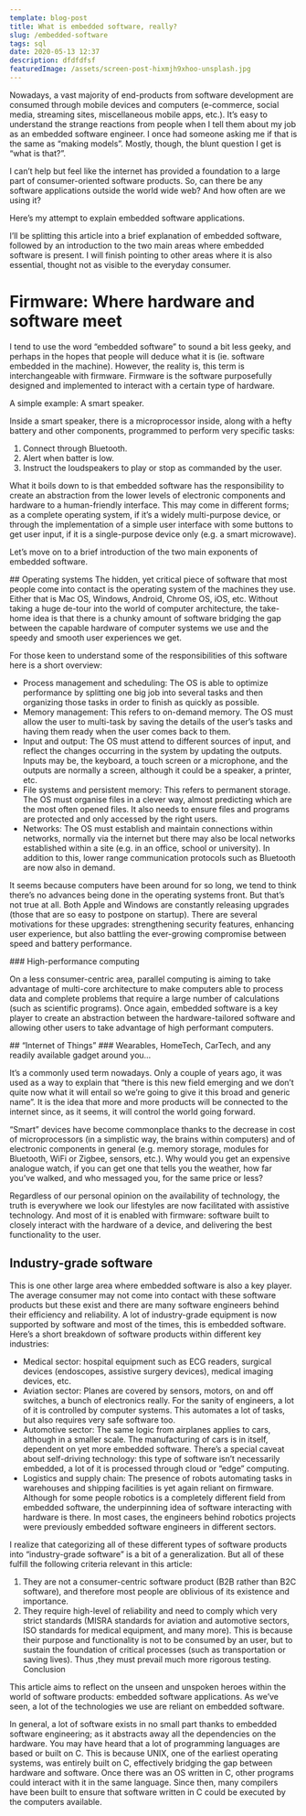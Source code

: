 ```yaml
---
template: blog-post
title: What is embedded software, really?
slug: /embedded-software
tags: sql
date: 2020-05-13 12:37
description: dfdfdfsf
featuredImage: /assets/screen-post-hixmjh9xhoo-unsplash.jpg
---
```

Nowadays, a vast majority of end-products from software development are consumed through mobile devices and computers (e-commerce, social media, streaming sites, miscellaneous mobile apps, etc.). It’s easy to understand the strange reactions from people when I tell them about my job as an embedded software engineer. I once had someone asking me if that is the same as “making models”. Mostly, though, the blunt question I get is “what is that?”.

I can’t help but feel like the internet has provided a foundation to a large part of consumer-oriented software products. So, can there be any software applications outside the world wide web? And how often are we using it?

Here’s my attempt to explain embedded software applications.

I’ll be splitting this article into a brief explanation of embedded software, followed by an introduction to the two main areas where embedded software is present. I will finish pointing to other areas where it is also essential, thought not as visible to the everyday consumer.

# Firmware: Where hardware and software meet

I tend to use the word “embedded software” to sound a bit less geeky, and perhaps in the hopes that people will deduce what it is (ie. software embedded in the machine). However, the reality is, this term is interchangeable with firmware. Firmware is the software purposefully designed and implemented to interact with a certain type of hardware.

A simple example: A smart speaker.

Inside a smart speaker, there is a microprocessor inside, along with a hefty battery and other components, programmed to perform very specific tasks:

1) Connect through Bluetooth.
2) Alert when batter is low.
3) Instruct the loudspeakers to play or stop as commanded by the user.

What it boils down to is that embedded software has the responsibility to create an abstraction from the lower levels of electronic components and hardware to a human-friendly interface. This may come in different forms; as a complete operating system, if it’s a widely multi-purpose device, or through the implementation of a simple user interface with some buttons to get user input, if it is a single-purpose device only (e.g. a smart microwave).

Let’s move on to a brief introduction of the two main exponents of embedded software.

## Operating systems
The hidden, yet critical piece of software that most people come into contact is the operating system of the machines they use. Either that is Mac OS, Windows, Android, Chrome OS, iOS, etc. Without taking a huge de-tour into the world of computer architecture, the take-home idea is that there is a chunky amount of software bridging the gap between the capable hardware of computer systems we use and the speedy and smooth user experiences we get.

For those keen to understand some of the responsibilities of this software here is a short overview:

- Process management and scheduling: The OS is able to optimize performance by splitting one big job into several tasks and then organizing those tasks in order to finish as quickly as possible.
- Memory management: This refers to on-demand memory. The OS must allow the user to multi-task by saving the details of the user’s tasks and having them ready when the user comes back to them.
- Input and output: The OS must attend to different sources of input, and reflect the changes occurring in the system by updating the outputs. Inputs may be, the keyboard, a touch screen or a microphone, and the outputs are normally a screen, although it could be a speaker, a printer, etc.
- File systems and persistent memory: This refers to permanent storage. The OS must organise files in a clever way, almost predicting which are the most often opened files. It also needs to ensure files and programs are protected and only accessed by the right users.
- Networks: The OS must establish and maintain connections within networks, normally via the internet but there may also be local networks established within a site (e.g. in an office, school or university). In addition to this, lower range communication protocols such as Bluetooth are now also in demand.

It seems because computers have been around for so long, we tend to think there’s no advances being done in the operating systems front. But that’s not true at all. Both Apple and Windows are constantly releasing upgrades (those that are so easy to postpone on startup). There are several motivations for these upgrades: strengthening security features, enhancing user experience, but also battling the ever-growing compromise between speed and battery performance.

### High-performance computing

On a less consumer-centric area, parallel computing is aiming to take advantage of multi-core architecture to make computers able to process data and complete problems that require a large number of calculations (such as scientific programs). Once again, embedded software is a key player to create an abstraction between the hardware-tailored software and allowing other users to take advantage of high performant computers.

## “Internet of Things”
### Wearables, HomeTech, CarTech, and any readily available gadget around you…

It’s a commonly used term nowadays. Only a couple of years ago, it was used as a way to explain that “there is this new field emerging and we don’t quite now what it will entail so we’re going to give it this broad and generic name”. It is the idea that more and more products will be connected to the internet since, as it seems, it will control the world going forward.

“Smart” devices have become commonplace thanks to the decrease in cost of microprocessors (in a simplistic way, the brains within computers) and of electronic components in general (e.g. memory storage, modules for Bluetooth, WiFi or Zigbee, sensors, etc.). Why would you get an expensive analogue watch, if you can get one that tells you the weather, how far you’ve walked, and who messaged you, for the same price or less?

Regardless of our personal opinion on the availability of technology, the truth is everywhere we look our lifestyles are now facilitated with assistive technology. And most of it is enabled with firmware: software built to closely interact with the hardware of a device, and delivering the best functionality to the user.

## Industry-grade software

This is one other large area where embedded software is also a key player. The average consumer may not come into contact with these software products but these exist and there are many software engineers behind their efficiency and reliability. A lot of industry-grade equipment is now supported by software and most of the times, this is embedded software. Here’s a short breakdown of software products within different key industries:

- Medical sector: hospital equipment such as ECG readers, surgical devices (endoscopes, assistive surgery devices), medical imaging devices, etc.
- Aviation sector: Planes are covered by sensors, motors, on and off switches, a bunch of electronics really. For the sanity of engineers, a lot of it is controlled by computer systems. This automates a lot of tasks, but also requires very safe software too.
- Automotive sector: The same logic from airplanes applies to cars, although in a smaller scale. The manufacturing of cars is in itself, dependent on yet more embedded software. There’s a special caveat about self-driving technology: this type of software isn’t necessarily embedded, a lot of it is processed through cloud or “edge” computing.
- Logistics and supply chain: The presence of robots automating tasks in warehouses and shipping facilities is yet again reliant on firmware. Although for some people robotics is a completely different field from embedded software, the underpinning idea of software interacting with hardware is there. In most cases, the engineers behind robotics projects were previously embedded software engineers in different sectors.

I realize that categorizing all of these different types of software products into “industry-grade software” is a bit of a generalization. But all of these fulfill the following criteria relevant in this article:

1) They are not a consumer-centric software product (B2B rather than B2C software), and therefore most people are oblivious of its existence and importance.
2) They require high-level of reliability and need to comply which very strict standards (MISRA standards for aviation and automotive sectors, ISO standards for medical equipment, and many more). This is because their purpose and functionality is not to be consumed by an user, but to sustain the foundation of critical processes (such as transportation or saving lives). Thus ,they must prevail much more rigorous testing.
Conclusion

This article aims to reflect on the unseen and unspoken heroes within the world of software products: embedded software applications. As we’ve seen, a lot of the technologies we use are reliant on embedded software.

In general, a lot of software exists in no small part thanks to embedded software engineering; as it abstracts away all the dependencies on the hardware. You may have heard that a lot of programming languages are based or built on C. This is because UNIX, one of the earliest operating systems, was entirely built on C, effectively bridging the gap between hardware and software. Once there was an OS written in C, other programs could interact with it in the same language. Since then, many compilers have been built to ensure that software written in C could be executed by the computers available.